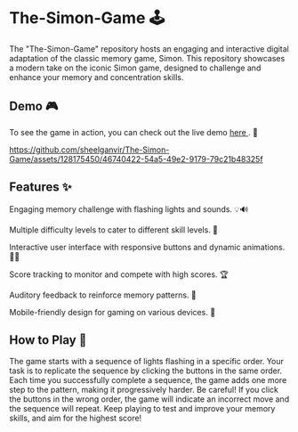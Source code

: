 # The-Simon-Game 🕹️
 The "The-Simon-Game" repository hosts an engaging and interactive digital adaptation of the classic memory game, Simon. This repository showcases a modern take on the iconic Simon game, designed to challenge and enhance your memory and concentration skills. 

## Demo 🎮
To see the game in action, you can check out the live demo [
here
](
https://your-demo-link.com
). 🚀

https://github.com/sheelganvir/The-Simon-Game/assets/128175450/46740422-54a5-49e2-9179-79c21b48325f

## Features ✨

 Engaging memory challenge with flashing lights and sounds. 💡🔊
 
 Multiple difficulty levels to cater to different skill levels. 🌟
 
 Interactive user interface with responsive buttons and dynamic animations. 🎨🎉

 Score tracking to monitor and compete with high scores. 🏆

 Auditory feedback to reinforce memory patterns. 🎵

 Mobile-friendly design for gaming on various devices. 📱

## How to Play 🎉
The game starts with a sequence of lights flashing in a specific order.
Your task is to replicate the sequence by clicking the buttons in the same order.
Each time you successfully complete a sequence, the game adds one more step to the pattern, making it progressively harder.
Be careful! If you click the buttons in the wrong order, the game will indicate an incorrect move and the sequence will repeat.
Keep playing to test and improve your memory skills, and aim for the highest score!
